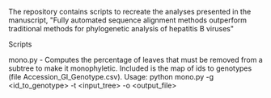 The repository contains scripts to recreate the analyses presented in the manuscript, "Fully automated sequence alignment methods outperform traditional methods for phylogenetic analysis of hepatitis B viruses"

Scripts

mono.py - Computes the percentage of leaves that must be removed from a subtree to make it monophyletic.  Included is the
	  map of ids to genotypes (file Accession_GI_Genotype.csv). 
	  Usage: python mono.py -g <id_to_genotype> -t <input_tree> -o <output_file>
